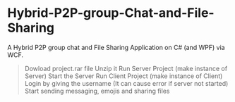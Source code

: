 # Hybrid-P2P-group-Chat-and-File-Sharing
A Hybrid P2P group chat and File Sharing Application on C# (and WPF) via WCF.
>Dowload project.rar file
>Unzip it
>Run Server Project (make instance of Server)
>Start the Server
>Run Client Project (make instance of Client)
>Login by giving the username (It can cause error if server not started)
>Start sending messaging, emojis and sharing files
